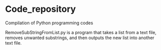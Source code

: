 # Code_repository
Compilation of Python programming codes

RemoveSubStringFromList.py is a program that takes a list from a text file, removes unwanted substrings, and then outputs the new list into another text file.
